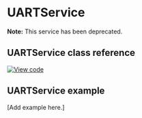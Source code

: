 # UARTService

<span class="notes">**Note:** This service has been deprecated.</span>

## UARTService class reference

[![View code](https://www.mbed.com/embed/?type=library)](https://os.mbed.com/docs/mbed-os/v6.12/mbed-os-api-doxy/_u_a_r_t_service_8h_source.html)

## UARTService example

[Add example here.]
